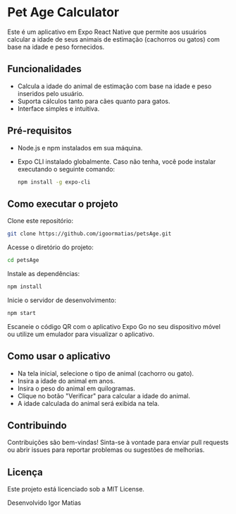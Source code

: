 # Pet Age Calculator

Este é um aplicativo em Expo React Native que permite aos usuários calcular a idade de seus animais de estimação (cachorros ou gatos) com base na idade e peso fornecidos.

## Funcionalidades

- Calcula a idade do animal de estimação com base na idade e peso inseridos pelo usuário.
- Suporta cálculos tanto para cães quanto para gatos.
- Interface simples e intuitiva.

## Pré-requisitos

- Node.js e npm instalados em sua máquina.
- Expo CLI instalado globalmente. Caso não tenha, você pode instalar executando o seguinte comando:

  ```sh
  npm install -g expo-cli
  ```
## Como executar o projeto
Clone este repositório:

```sh
git clone https://github.com/igoormatias/petsAge.git
```
Acesse o diretório do projeto:

```sh
cd petsAge
```	    
Instale as dependências:

```sh
npm install
```	    
Inicie o servidor de desenvolvimento:

```sh
npm start
```	 
Escaneie o código QR com o aplicativo Expo Go no seu dispositivo móvel ou utilize um emulador para visualizar o aplicativo.

## Como usar o aplicativo
- Na tela inicial, selecione o tipo de animal (cachorro ou gato).
- Insira a idade do animal em anos.
- Insira o peso do animal em quilogramas.
- Clique no botão "Verificar" para calcular a idade do animal.
- A idade calculada do animal será exibida na tela.

## Contribuindo
Contribuições são bem-vindas! Sinta-se à vontade para enviar pull requests ou abrir issues para reportar problemas ou sugestões de melhorias.

## Licença
Este projeto está licenciado sob a MIT License.

Desenvolvido Igor Matias

